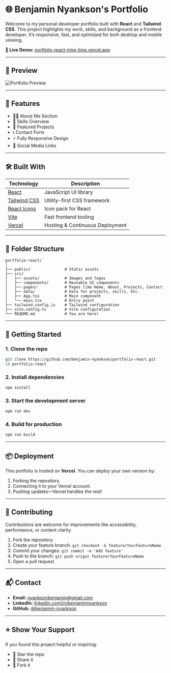 # 🌐 Benjamin Nyankson's Portfolio

Welcome to my personal developer portfolio built with **React** and **Tailwind CSS**. This project highlights my work, skills, and background as a frontend developer. It’s responsive, fast, and optimized for both desktop and mobile viewing.

**🔗 Live Demo:** [portfolio-react-nine-lime.vercel.app](https://portfolio-react-nine-lime.vercel.app)

---

## 📸 Preview

![[Portfolio Preview](https://portfolio-react-nine-lime.vercel.app/)](https://portfolio-website-rho-lovat.vercel.app/assets/profile_img-lj-22JYr.jpg) <!-- Replace with your actual preview path if different -->

---

## 🚀 Features

- 🧑‍💼 About Me Section  
- 🧰 Skills Overview  
- 💼 Featured Projects  
- 📞 Contact Form  
- ⚡ Fully Responsive Design  
- 🔗 Social Media Links  

---

## 🛠️ Built With

| Technology          | Description                            |
|---------------------|----------------------------------------|
| [React](https://reactjs.org/)             | JavaScript UI library             |
| [Tailwind CSS](https://tailwindcss.com/)  | Utility-first CSS framework       |
| [React Icons](https://react-icons.github.io/react-icons/) | Icon pack for React              |
| [Vite](https://vitejs.dev/)               | Fast frontend tooling             |
| [Vercel](https://vercel.com/)             | Hosting & Continuous Deployment   |

---

## 🧩 Folder Structure

```
portfolio-react/
│
├── public/               # Static assets
├── src/
│   ├── assets/           # Images and logos
│   ├── components/       # Reusable UI components
│   ├── pages/            # Pages like Home, About, Projects, Contact
│   ├── data/             # Data for projects, skills, etc.
│   ├── App.tsx           # Main component
│   └── main.tsx          # Entry point
├── tailwind.config.js    # Tailwind configuration
├── vite.config.ts        # Vite configuration
└── README.md             # You are here!
```

---

## 🧪 Getting Started

### 1. Clone the repo

```bash
git clone https://github.com/benjamin-nyankson/portfolio-react.git
cd portfolio-react
```

### 2. Install dependencies

```bash
npm install
```

### 3. Start the development server

```bash
npm run dev
```

### 4. Build for production

```bash
npm run build
```

---

## 📦 Deployment

This portfolio is hosted on **Vercel**. You can deploy your own version by:

1. Forking the repository.
2. Connecting it to your Vercel account.
3. Pushing updates—Vercel handles the rest!

---

## 🧠 Contributing

Contributions are welcome for improvements like accessibility, performance, or content clarity.

1. Fork the repository  
2. Create your feature branch: `git checkout -b feature/YourFeatureName`  
3. Commit your changes: `git commit -m 'Add feature'`  
4. Push to the branch: `git push origin feature/YourFeatureName`  
5. Open a pull request

---

## 📬 Contact

- **Email:** [nyanksonbenjamin@gmail.com](mailto:nyanksonbenjamin4@gmail.com)  
- **LinkedIn:** [linkedin.com/in/benjaminnyankson]([https://www.linkedin.com/in/benjaminnyankson](https://www.linkedin.com/in/benjamin-nyankson-47806799/))  
- **GitHub:** [@benjamin-nyankson](https://github.com/benjamin-nyankson)

---


## ⭐️ Show Your Support

If you found this project helpful or inspiring:

- 🌟 Star the repo  
- 🔁 Share it  
- 🍴 Fork it
